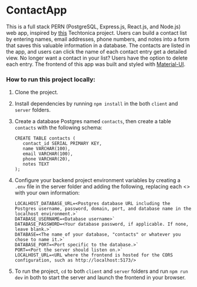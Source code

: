 # ContactApp

This is a full stack PERN (PostgreSQL, Express.js, React.js, and Node.js) web app, inspired by [this](https://github.com/Yosolita1978/week11ContactApp) Techtonica project. Users can build a contact list by entering names, email addresses, phone numbers, and notes into a form that saves this valuable information in a database. The contacts are listed in the app, and users can click the name of each contact entry get a detailed view. No longer want a contact in your list? Users have the option to delete each entry. The frontend of this app was built and styled with [Material-UI](https://mui.com/).

### How to run this project locally:

1. Clone the project.
2. Install dependencies by running `npm install` in the both `client` and `server` folders.
3. Create a database Postgres named `contacts`, then create a table `contacts` with the following schema:

   ```
   CREATE TABLE contacts (
      contact_id SERIAL PRIMARY KEY,
      name VARCHAR(100),
      email VARCHAR(100),
      phone VARCHAR(20),
      notes TEXT
   );
   ```

4. Configure your backend project environment variables by creating a `.env` file in the server folder and adding the following, replacing each <> with your own information:

   ```
   LOCALHOST_DATABASE_URL=<Postgres database URL including the Postgres username, password, domain, port, and database name in the localhost environment.>`
   DATABASE_USERNAME=<Database username>`
   DATABASE_PASSWORD=<Your database password, if applicable. If none, leave blank.>`
   DATABASE=<The name of your database, "contacts" or whatever you chose to name it.>`
   DATABASE_PORT=<Port specific to the database.>`
   PORT=<Port the server should listen on.>`
   LOCALHOST_URL=<URL where the frontend is hosted for the CORS configuration, such as http://localhost:5173/>
   ```

5. To run the project, `cd` to both `client` and `server` folders and run `npm run dev` in both to start the server and launch the frontend in your browser.
